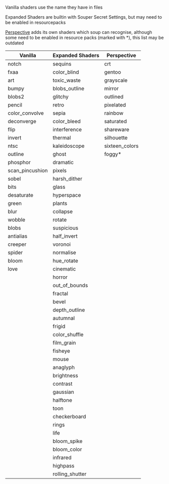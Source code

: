 Vanilla shaders use the name they have in files

Expanded Shaders are builtin with Souper Secret Settings, but may need to be enabled in resourcepacks

[Perspective](https://modrinth.com/mod/mclegoman-perspective) adds its own shaders which soup can recognise, although some need to be enabled in resource packs (marked with *), this list may be outdated

| Vanilla         | Expanded Shaders | Perspective    |
|-----------------|------------------|----------------|
| notch           | sequins          | crt            |
| fxaa            | color_blind      | gentoo         |
| art             | toxic_waste      | grayscale      |
| bumpy           | blobs_outline    | mirror         |
| blobs2          | glitchy          | outlined       |
| pencil          | retro            | pixelated      |
| color_convolve  | sepia            | rainbow        |
| deconverge      | color_bleed      | saturated      |
| flip            | interference     | shareware      |
| invert          | thermal          | silhouette     |
| ntsc            | kaleidoscope     | sixteen_colors |
| outline         | ghost            | foggy*         |
| phosphor        | dramatic         |                |
| scan_pincushion | pixels           |                |
| sobel           | harsh_dither     |                |
| bits            | glass            |                |
| desaturate      | hyperspace       |                |
| green           | plants           |                |
| blur            | collapse         |                |
| wobble          | rotate           |                |
| blobs           | suspicious       |                |
| antialias       | half_invert      |                |
| creeper         | voronoi          |                |
| spider          | normalise        |                |
| bloom           | hue_rotate       |                |
| love            | cinematic        |                |
|                 | horror           |                |
|                 | out_of_bounds    |                |
|                 | fractal          |                |
|                 | bevel            |                |
|                 | depth_outline    |                |
|                 | autumnal         |                |
|                 | frigid           |                |
|                 | color_shuffle    |                |
|                 | film_grain       |                |
|                 | fisheye          |                |
|                 | mouse            |                |
|                 | anaglyph         |                |
|                 | brightness       |                |
|                 | contrast         |                |
|                 | gaussian         |                |
|                 | halftone         |                |
|                 | toon             |                |
|                 | checkerboard     |                |
|                 | rings            |                |
|                 | life             |                |
|                 | bloom_spike      |                |
|                 | bloom_color      |                |
|                 | infrared         |                |
|                 | highpass         |                |
|                 | rolling_shutter  |                |
